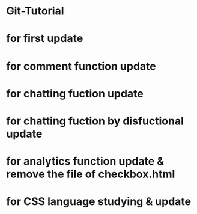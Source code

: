# Git-Tutorial
# for first update
# for comment function update
# for chatting fuction update
# for chatting fuction by disfuctional update
# for analytics function update & remove the file of checkbox.html
# for CSS language studying & update
